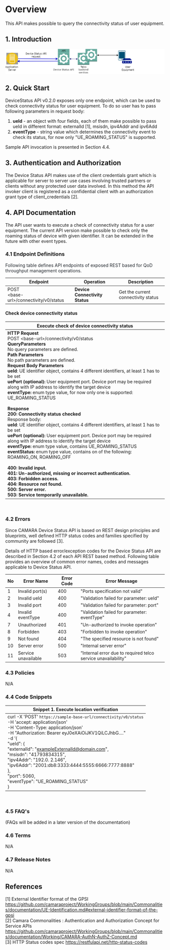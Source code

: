 # Overview
This API makes possible to query the connectivity status of user equipment.

## 1\. Introduction
<img src="resources/DeviceStatus_Connectivity_diagram.png">

## 2\. Quick Start
DeviceStatus API v0.2.0 exposes only one endpoint, which can be used to check connectivity status for user equipment. To do so user has to pass following parameters in request body:
1. **ueId** - an object with four fields, each of them make possible to pass ueId in different format: externalId [1], msisdn, ipv4Addr and ipv6Add
2. **eventType** - string value which determines the connectivity event to check its status, for now only "UE_ROAMING_STATUS" is supported.

Sample API invocation is presented in Section 4.4.

## 3\. Authentication and Authorization
The Device Status API makes use of the client credentials grant which is applicable for server to server use cases involving trusted partners or clients without any protected user data involved. In this method the API invoker client is registered as a confidential client with an authorization grant type of client_credentials [2].

## 4\. API Documentation
The API user wants to execute a check of connectivity status for a user equipment. The current API version make possible to check only the roaming status of device with given identifier. It can be extended in the future with other event types.


### 4.1 Endpoint Definitions

<span class="colour" style="color:rgb(23, 43, 77)"><span class="colour" style="color:rgb(36, 41, 47)">Following table
defines API endpoints of exposed REST based for QoD throughput management operations. </span></span>

| **Endpoint**                            | **Operation**             | **Description**               |
|-----------------------------------------|---------------------------|-------------------------------|
| POST<br>  \<base-url>/connectivity/v0/status | **Device Connectivity Status** | Get the current connectivity status |

#### **Check device connectivity status**

| **Execute check of device connectivity status**                                                                                                                                                                                                                                                                                                                                                                                                                                                                                                                                                                                                                                                                                                                                                                                                                                                                                                                                                                                                                                                                                                                                                                                                                                          |
|------------------------------------------------------------------------------------------------------------------------------------------------------------------------------------------------------------------------------------------------------------------------------------------------------------------------------------------------------------------------------------------------------------------------------------------------------------------------------------------------------------------------------------------------------------------------------------------------------------------------------------------------------------------------------------------------------------------------------------------------------------------------------------------------------------------------------------------------------------------------------------------------------------------------------------------------------------------------------------------------------------------------------------------------------------------------------------------------------------------------------------------------------------------------------------------------------------------------------------------------------------------------------------------|
| **HTTP Request**<br> POST \<base-url>/connectivity/v0/status<br>**QueryParameters**<br> No query parameters are defined.<br>**Path Parameters**<br> No path parameters are defined.<br>**Request Body Parameters**<br> **ueId**: UE identifier object, contains 4 different identifiers, at least 1 has to be set<br> **uePort (optional):** User equipment port. Device port may be required along with IP address to identify the target device <br> **eventType:** enum type value, for now only one is supported: UE_ROAMING_STATUS<br><br>**Response**<br> **200: Connectivity status checked**<br>  Response body:<br> **ueId**: UE identifier object, contains 4 different identifiers, at least 1 has to be set<br> **uePort (optional):** User equipment port. Device port may be required along with IP address to identify the target device <br> **eventType:** enum type value, contains UE_ROAMING_STATUS <br> **eventStatus:** enum type value, contains on of the following: ROAMING_ON, ROAMING_OFF <br><br> **400:** **Invalid input.**<br> **401:** **Un-authorized, missing or incorrect authentication.**<br> **403:** **Forbidden access.**<br> **404:** **Resource not found.**<br>  **500:** **Server error.**<br> **503:** **Service temporarily unavailable.** |
<br>

### 4.2 Errors

Since CAMARA Device Status API is based on REST design principles and blueprints, well defined HTTP status
codes and families specified by community are followed [3].

Details of HTTP based error/exception codes for the Device Status API are described in Section 4.2 of each API REST based method.
Following table provides an overview of common error names, codes and messages applicable to Device Status API.

| No  | Error Name          | Error Code | Error Message                                                 |
|-----|---------------------|------------|---------------------------------------------------------------|
| 1   | Invalid port(s)     | 400        | "Ports specification not valid"                               |
| 2   | Invalid ueId        | 400        | "Validation failed for parameter: ueId"                       |
| 3   | Invalid port        | 400        | "Validation failed for parameter: port"                       |
| 4   | Invalid eventType   | 400        | "Validation failed for parameter: eventType"                  |
| 7   | Unauthorized        | 401        | "Un-authorized to invoke operation"                           |
| 8   | Forbidden           | 403        | "Forbidden to invoke operation"                               |
| 9   | Not found           | 404        | "The specified resource is not found"                         |
| 10  | Server error        | 500        | "Internal server error"                                       |
| 11  | Service unavailable | 503        | “Internal error due to required telco service unavailability" |

### 4.3 Policies

N/A

### 4.4 Code Snippets

| Snippet 1. Execute location verification                                                                                                                                                                                                                                                                                                                                                                                                                                                  |
|-------------------------------------------------------------------------------------------------------------------------------------------------------------------------------------------------------------------------------------------------------------------------------------------------------------------------------------------------------------------------------------------------------------------------------------------------------------------------------------------|
| curl -X 'POST' `https://sample-base-url/connectivity/v0/status`   <br>    -H 'accept: application/json' <br>    -H 'Content-Type: application/json'<br>    -H "Authorization: Bearer eyJ0eXAiOiJKV1QiLCJhbG...."<br>    -d '{<br>     "ueId": {<br>"externalId": "exampleExternalId@domain.com",<br>"msisdn": "41793834315",<br>"ipv4Addr": "192.0. 2.146",<br>"ipv6Addr": "2001:db8:3333:4444:5555:6666:7777:8888"<br>},<br> "port": 5060, <br> "eventType": "UE_ROAMING_STATUS"<br>   } |

<br>

### 4.5 FAQ's

(FAQs will be added in a later version of the documentation)

### 4.6 Terms

N/A

### 4.7 Release Notes

N/A

## References

[1] External Identifier format of the GPSI https://github.com/camaraproject/WorkingGroups/blob/main/Commonalities/documentation/UE-Identification.md#external-identifier-format-of-the-gpsi <br>
[2] Camara Commonalities : Authentication and Authorization Concept for Service
APIs https://github.com/camaraproject/WorkingGroups/blob/main/Commonalities/documentation/Working/CAMARA-AuthN-AuthZ-Concept.md <br>
[3] HTTP Status codes spec https://restfulapi.net/http-status-codes
